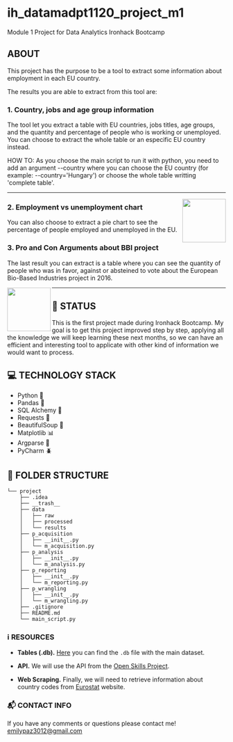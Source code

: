 # ih_datamadpt1120_project_m1
Module 1 Project for Data Analytics Ironhack Bootcamp

## **ABOUT**

This project has the purpose to be a tool to extract some information about employment in each EU country. 

The results you are able to extract from this tool are:

### 1. Country, jobs and age group information
The tool let you extract a table with EU countries, jobs titles, age groups, and the quantity and percentage of people who is working or unemployed. You can choose to extract the whole table or an especific EU country instead. 

HOW TO: As you choose the main script to run it with python, you need to add an argument --country where you can choose the EU country (for example: --country='Hungary') or choose the whole table writting 'complete table'.

---

<img align="right" width="100" height="100" src="https://media.fromthegrapevine.com/assets/images/2018/6/crowd-people.jpg.824x0_q71_crop-scale.jpg">

### 2. Employment vs unemployment chart
You can also choose to extract a pie chart to see the percentage of people employed and unemployed in the EU. 

### 3. Pro and Con Arguments about BBI project
The last result you can extract is a table where you can see the quantity of people who was in favor, against or absteined to vote about the European Bio-Based Industries project in  2016. 

<img align="left" width="100" height="100" src="https://www.bioeconomia.info/wp-content/uploads/2020/09/biogas-colza.jpg">

---

## :bug: **STATUS**
This is the first project made during Ironhack Bootcamp. My goal is to get this project improved step by step, applying all the knowledge we will keep learning these next months, so we can have an efficient and interesting tool to applicate with other kind of information we would want to process.

## :computer: **TECHNOLOGY STACK**
- Python :snake:
- Pandas :panda_face: 
- SQL Alchemy :electric_plug:
- Requests :link:
- BeautifulSoup :ramen:
- Matplotlib :bar_chart:
- Argparse :book:
- PyCharm :beetle:

## :open_file_folder: **FOLDER STRUCTURE**
```
└── project
    ├── .idea
    ├── __trash__
    ├── data
    │   ├── raw
    │   ├── processed
    │   └── results
    ├── p_acquisition
    │   ├── __init__.py
    │   └── m_acquisition.py
    ├── p_analysis
    │   ├── __init__.py
    │   └── m_analysis.py
    ├── p_reporting
    │   ├── __init__.py
    │   └── m_reporting.py
    ├── p_wrangling
    │   ├── __init__.py
    │   └── m_wrangling.py
    ├── .gitignore
    ├── README.md
    └── main_script.py
```

### :information_source: **RESOURCES**

- **Tables (.db).** [Here](http://www.potacho.com/files/ironhack/raw_data_project_m1.db) you can find the `.db` file with the main dataset.

- **API.** We will use the API from the [Open Skills Project](http://dataatwork.org/data/). 

- **Web Scraping.** Finally, we will need to retrieve information about country codes from [Eurostat](https://ec.europa.eu/eurostat/statistics-explained/index.php/Glossary:Country_codes) website.
    
    
### :mailbox_with_mail: CONTACT INFO

If you have any comments or questions please contact me! emilypaz3012@gmail.com

